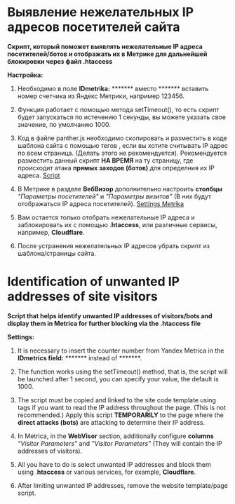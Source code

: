 # Выявление нежелательных IP адресов посетителей сайта

**Скрипт, который поможет выявлять нежелательные IP адреса посетителей/ботов и отображать их в Метрике для дальнейшей блокировки через файл .htaccess**

__Настройка:__

1. Необходимо в поле **IDmetrika:** ******* вместо ******* вставить номер счетчика из Яндекс Метрики, например 123456.

2. Функция работает с помощью метода setTimeout(), то есть скрипт будет запускаться по истечению 1 секунды, вы можете указать свое значение, по умолчанию 1000.

3. Код в файле panther.js необходимо скопировать и разместить в коде шаблона сайта с помощью тегов <script></script>, если вы хотите считывать IP адрес по всем страница. (Делать этого не рекомендуется). Рекомендуется разместить данный скрипт **НА ВРЕМЯ** на ту страницу, где происходит атака **прямых заходов (ботов)** для определния их IP адреса.
[Script](img/image.png)

4. В Метрике в разделе **ВебВизор** дополнительно настроить __столбцы__ _"Параметры посетителей"_ и _"Параметры визитов"_ (В них будут отображаться IP адреса посетителей).
[Settings Metrika](image.png)

5. Вам остается только отобрать нежелательные IP адреса и заблокировать их с помощью .**htaccess**, или различные сервисы, например, **Cloudflare**.

6. После устранения нежелательных IP адресов убрать скрипт из шаблона/страницы сайта.

# Identification of unwanted IP addresses of site visitors

**Script that helps identify unwanted IP addresses of visitors/bots and display them in Metrica for further blocking via the .htaccess file**

__Settings:__

1. It is necessary to insert the counter number from Yandex Metrica in the **IDmetrics field:** ******* instead of *******.

2. The function works using the setTimeout() method, that is, the script will be launched after 1 second, you can specify your value, the default is 1000.

3. The script must be copied and linked to the site code template using <script></script> tags if you want to read the IP address throughout the page. (This is not recommended.) Apply this script **TEMPORARILY** to the page where the **direct attacks (bots)** are attacking to determine their IP address.

4. In Metrica, in the **WebVisor** section, additionally configure __columns__ _"Visitor Parameters"_ and _"Visitor Parameters"_ (They will contain the IP addresses of visitors).

5. All you have to do is select unwanted IP addresses and block them using .**htaccess** or various services, for example, **Cloudflare**.

6. After limiting unwanted IP addresses, remove the website template/page script.